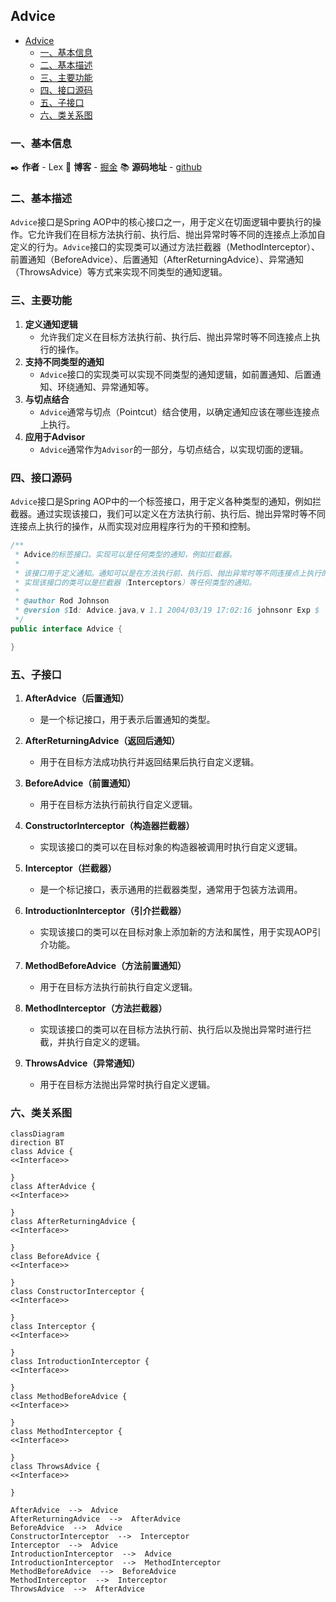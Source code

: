 ## Advice

- [Advice](#advice)
  - [一、基本信息](#一基本信息)
  - [二、基本描述](#二基本描述)
  - [三、主要功能](#三主要功能)
  - [四、接口源码](#四接口源码)
  - [五、子接口](#五子接口)
  - [六、类关系图](#六类关系图)

### 一、基本信息

✒️ **作者** - Lex 📝 **博客** - [掘金](https://juejin.cn/user/4251135018533068/posts) 📚 **源码地址** - [github](https://github.com/xuchengsheng/spring-reading)

### 二、基本描述

`Advice`接口是Spring AOP中的核心接口之一，用于定义在切面逻辑中要执行的操作。它允许我们在目标方法执行前、执行后、抛出异常时等不同的连接点上添加自定义的行为。`Advice`接口的实现类可以通过方法拦截器（MethodInterceptor）、前置通知（BeforeAdvice）、后置通知（AfterReturningAdvice）、异常通知（ThrowsAdvice）等方式来实现不同类型的通知逻辑。

### 三、主要功能

1. **定义通知逻辑** 
   + 允许我们定义在目标方法执行前、执行后、抛出异常时等不同连接点上执行的操作。
2. **支持不同类型的通知**
   + `Advice`接口的实现类可以实现不同类型的通知逻辑，如前置通知、后置通知、环绕通知、异常通知等。
3. **与切点结合** 
   + `Advice`通常与切点（Pointcut）结合使用，以确定通知应该在哪些连接点上执行。
4. **应用于Advisor** 
   + `Advice`通常作为`Advisor`的一部分，与切点结合，以实现切面的逻辑。

### 四、接口源码

`Advice`接口是Spring AOP中的一个标签接口，用于定义各种类型的通知，例如拦截器。通过实现该接口，我们可以定义在方法执行前、执行后、抛出异常时等不同连接点上执行的操作，从而实现对应用程序行为的干预和控制。

```java
/**
 * Advice的标签接口。实现可以是任何类型的通知，例如拦截器。
 * 
 * 该接口用于定义通知。通知可以是在方法执行前、执行后、抛出异常时等不同连接点上执行的操作。
 * 实现该接口的类可以是拦截器（Interceptors）等任何类型的通知。
 *
 * @author Rod Johnson
 * @version $Id: Advice.java,v 1.1 2004/03/19 17:02:16 johnsonr Exp $
 */
public interface Advice {

}
```

### 五、子接口

1. **AfterAdvice（后置通知）** 

   + 是一个标记接口，用于表示后置通知的类型。

2. **AfterReturningAdvice（返回后通知）** 

   + 用于在目标方法成功执行并返回结果后执行自定义逻辑。

3. **BeforeAdvice（前置通知）** 

   + 用于在目标方法执行前执行自定义逻辑。

4. **ConstructorInterceptor（构造器拦截器）** 

   + 实现该接口的类可以在目标对象的构造器被调用时执行自定义逻辑。

5. **Interceptor（拦截器）** 

   + 是一个标记接口，表示通用的拦截器类型，通常用于包装方法调用。

6. **IntroductionInterceptor（引介拦截器）** 

   + 实现该接口的类可以在目标对象上添加新的方法和属性，用于实现AOP引介功能。

7. **MethodBeforeAdvice（方法前置通知）** 

   + 用于在目标方法执行前执行自定义逻辑。

8. **MethodInterceptor（方法拦截器）** 

   + 实现该接口的类可以在目标方法执行前、执行后以及抛出异常时进行拦截，并执行自定义的逻辑。

9. **ThrowsAdvice（异常通知）** 

   + 用于在目标方法抛出异常时执行自定义逻辑。

### 六、类关系图

~~~mermaid
classDiagram
direction BT
class Advice {
<<Interface>>

}
class AfterAdvice {
<<Interface>>

}
class AfterReturningAdvice {
<<Interface>>

}
class BeforeAdvice {
<<Interface>>

}
class ConstructorInterceptor {
<<Interface>>

}
class Interceptor {
<<Interface>>

}
class IntroductionInterceptor {
<<Interface>>

}
class MethodBeforeAdvice {
<<Interface>>

}
class MethodInterceptor {
<<Interface>>

}
class ThrowsAdvice {
<<Interface>>

}

AfterAdvice  -->  Advice 
AfterReturningAdvice  -->  AfterAdvice 
BeforeAdvice  -->  Advice 
ConstructorInterceptor  -->  Interceptor 
Interceptor  -->  Advice 
IntroductionInterceptor  -->  Advice 
IntroductionInterceptor  -->  MethodInterceptor 
MethodBeforeAdvice  -->  BeforeAdvice 
MethodInterceptor  -->  Interceptor 
ThrowsAdvice  -->  AfterAdvice 

~~~